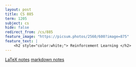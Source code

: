```yaml
---
layout: post
title: CS 885
term: 1205
subject: cs
hide: false
redirect_from: /cs/885
feature_image: "https://picsum.photos/2560/600?image=875"
feature_text: |
    <h2 style="color:white;"> Reinforcement Learning </h2>
---
```


[LaTeX notes](/pdfs/1205/cs885.pdf)  [markdown notes](/md/1205/cs885/)

